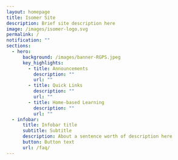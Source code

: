```yaml
---
layout: homepage
title: Isomer Site
description: Brief site description here
image: /images/isomer-logo.svg
permalink: /
notification: ""
sections:
  - hero:
      background: /images/banner-RGPS.jpeg
      key_highlights:
        - title: Announcements
          description: ""
          url: ""
        - title: Quick Links
          description: ""
          url: ""
        - title: Home-based Learning
          description: ""
          url: ""
  - infobar:
      title: Infobar title
      subtitle: Subtitle
      description: About a sentence worth of description here
      button: Button text
      url: /faq/
---
```

